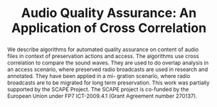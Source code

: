 ---
abstract: 'We describe algorithms for automated quality assurance on content of audio
  files in context of preservation actions and access. The algorithms use cross correlation
  to compare the sound waves. They are used to do overlap analysis in an access scenario,
  where preserved radio broadcasts are used in research and annotated. They have been
  applied in a mi- gration scenario, where radio broadcasts are to be migrated for
  long term preservation. This work was partially supported by the SCAPE Project.

  The SCAPE project is co-funded by the European Union under FP7 ICT-2009.4.1 (Grant
  Agreement number 270137).'
creators:
- Ammitzboll Jurik, Bolette
- Sindahl Nielsen, Jesper
date: null
document_url: https://services.phaidra.univie.ac.at/api/object/o:293841/download
grand_parent: iPRES
institutions: []
keywords:
- ischool
- toronto
- canada
- audio files
- digital preservation
- migration
- radio broadcasts
landing_page_url: https://phaidra.univie.ac.at/o:293841
language: eng
layout: publication
license: CC BY-NC-SA 3.0 AT
notes_url: null
parent: iPRES 2012
publication_type: paper
size: 727605
slides_url: null
source_name: iPRES
title: 'Audio Quality Assurance: An Application of Cross Correlation'
year: 2012
---
